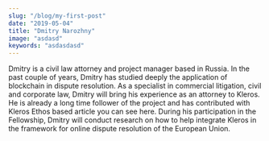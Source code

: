 ```yaml
---
slug: "/blog/my-first-post"
date: "2019-05-04"
title: "Dmitry Narozhny"
image: "asdasd"
keywords: "asdasdasd"
---
```


Dmitry is a civil law attorney and project manager based in Russia. In the past couple of years, Dmitry has studied deeply the application of blockchain in dispute resolution. As a specialist in commercial litigation, civil and corporate law, Dmitry will bring his experience as an attorney to Kleros. He is already a long time follower of the project and has contributed with Kleros Ethos based article you can see here. During his participation in the Fellowship, Dmitry will conduct research on how to help integrate Kleros in the framework for online dispute resolution of the European Union.
